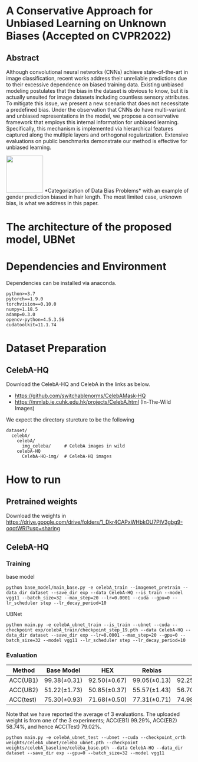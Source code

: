 # A Conservative Approach for Unbiased Learning on Unknown Biases (Accepted on CVPR2022)

## Abstract

Although convolutional neural networks (CNNs) achieve state-of-the-art in image classification, recent works address their unreliable predictions due to their excessive dependence on biased training data. Existing unbiased modeling postulates that the bias in the dataset is obvious to know, but it is actually unsuited for image datasets including countless sensory attributes. To mitigate this issue, we present a new scenario that does not necessitate a predefined bias. Under the observation that CNNs do have multi-variant and unbiased representations in the model, we propose a conservative framework that employs this internal information for unbiased learning. Specifically, this mechanism is implemented via hierarchical features captured along the multiple layers and orthogonal regularization. Extensive evaluations on public benchmarks demonstrate our method is effective for unbiased learning.

<img src="https://user-images.githubusercontent.com/50168126/160750955-f3d0621a-787f-4c66-8746-ce197cf78ebf.png" width="100" height="100">
*Categorization of Data Bias Problems* with an example of gender prediction biased in hair length. The most limited case, unknown bias, is what we address in this paper.

# The architecture of the proposed model, UBNet



# Dependencies and Environment
Dependencies can be installed via anaconda.
```
python>=3.7
pytorch==1.9.0
torchvision==0.10.0
numpy=1.18.5
adamp=0.3.0
opencv-python=4.5.3.56
cudatoolkit=11.1.74
```

# Dataset Preparation

## CelebA-HQ
Download the CelebA-HQ and CelebA in the links as below.
- https://github.com/switchablenorms/CelebAMask-HQ
- https://mmlab.ie.cuhk.edu.hk/projects/CelebA.html (In-The-Wild Images)


We expect the directory sturcture to be the following
```
dataset/
  celebA/
    celebA/
      img_celeba/     # CelebA images in wild
    celebA-HQ
      CelebA-HQ-img/  # CelebA-HQ images
```

# How to run

## Pretrained weights
Download the weights in https://drive.google.com/drive/folders/1_Dkr4CAPxWHbkOU7PIV3gbg9-oqotWRI?usp=sharing

## CelebA-HQ

### Training
base model
```
python base_model/main_base.py -e celebA_train --imagenet_pretrain --data_dir dataset --save_dir exp --data CelebA-HQ --is_train --model vgg11 --batch_size=32 --max_step=20 --lr=0.0001 --cuda --gpu=0 --lr_scheduler step --lr_decay_period=10
```

UBNet
```
python main.py -e celebA_ubnet_train --is_train --ubnet --cuda --checkpoint exp/celebA_train/checkpoint_step_19.pth --data CelebA-HQ --data_dir dataset --save_dir exp --lr=0.0001 --max_step=20 --gpu=0 --batch_size=32 --model vgg11 --lr_scheduler step --lr_decay_period=10
```
### Evaluation
| Method    	| Base Model   	| HEX          	| Rebias       	| LfF          |**UBNet**       	|
|-----------	|--------------	|--------------	|--------------	|--------------|--------------|
| ACC(UB1)  	| 99.38(±0.31) 	| 92.50(±0.67) 	| 99.05(±0.13) 	|92.25(±4.61)  |**99.18(±0.18)** 	|
| ACC(UB2)  	| 51.22(±1.73) 	| 50.85(±0.37) 	| 55.57(±1.43) 	|56.70(±6.69)  | **58.22(±0.64)** |
| ACC(test) 	| 75.30(±0.93) 	| 71.68(±0.50) 	| 77.31(±0.71) 	|74.98(±4.16)  | **78.70(±0.24)** |

Note that we have reported the average of 3 evaluations. The uploaded weight is from one of the 3 experiments; ACC(EB1) 99.29%, ACC(EB2) 58.74%, and hence ACC(Test) 79.02%. 

```
python main.py -e celebA_ubnet_test --ubnet --cuda --checkpoint_orth weights/celebA_ubnet/celeba_ubnet.pth --checkpoint weights/celebA_baseline/celeba_base.pth --data CelebA-HQ --data_dir dataset --save_dir exp --gpu=0 --batch_size=32 --model vgg11
```


